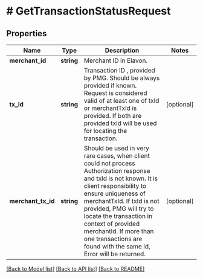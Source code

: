 # # GetTransactionStatusRequest

## Properties

Name | Type | Description | Notes
------------ | ------------- | ------------- | -------------
**merchant_id** | **string** | Merchant ID in Elavon. |
**tx_id** | **string** | Transaction ID , provided by PMG. Should be always provided if known. Request is considered valid of at least one of txId or merchantTxId is provided. If both are provided txId will be used for locating the transaction. | [optional]
**merchant_tx_id** | **string** | Should be used in very rare cases, when client could not process Authorization response and txId is not known. It is client responsibility to ensure uniqueness of merchantTxId. If txId is not provided, PMG will try to locate the transaction in context of provided merchantId. If more than one transactions are found with the same id, Error will be returned. | [optional]

[[Back to Model list]](../../README.md#models) [[Back to API list]](../../README.md#endpoints) [[Back to README]](../../README.md)
